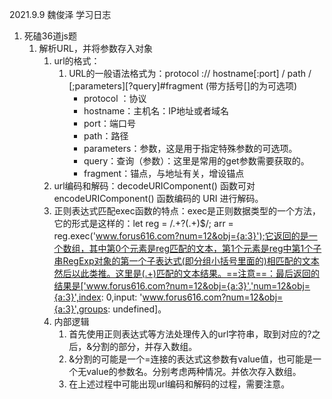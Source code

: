 2021.9.9 魏俊泽 学习日志

1. 死磕36道js题
   1. 解析URL，并将参数存入对象
      1. url的格式：
         1. URL的一般语法格式为：protocol :// hostname[:port] / path / \[;parameters][?query]#fragment   (带方括号[]的为可选项)
            - protocol ：协议
            - hostname：主机名：IP地址或者域名
            - port：端口号
            - path：路径
            - parameters：参数，这是用于指定特殊参数的可选项。
            - query：查询（参数）：这里是常用的get参数需要获取的。
            - fragment：锚点，与地址有关，增设锚点
      2. url编码和解码：decodeURIComponent() 函数可对 encodeURIComponent() 函数编码的 URI 进行解码。
      3. 正则表达式匹配exec函数的特点：exec是正则数据类型的一个方法，它的形式是这样的：let reg = /.+\?(.+)$/; arr = reg.exec('www.forus616.com?num=12&obj={a:3}');它返回的是一个数组，其中第0个元素是reg匹配的文本，第1个元素是reg中第1个子串RegExp对象的第一个子表达式(即分组小括号里面的)相匹配的文本然后以此类推。这里是(.+)匹配的文本结果。==注意==：最后返回的结果是['www.forus616.com?num=12&obj={a:3}','num=12&obj={a:3}',index: 0,input: 'www.forus616.com?num=12&obj={a:3}',groups: undefined]。
      4. 内部逻辑
         1. 首先使用正则表达式等方法处理传入的url字符串，取到对应的?之后，&分割的部分，并存入数组。
         2. &分割的可能是一个=连接的表达式这参数有value值，也可能是一个无value的参数名。分别考虑两种情况。并依次存入数组。
         3. 在上述过程中可能出现url编码和解码的过程，需要注意。

